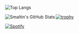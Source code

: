 ![Top Langs](https://github-readme-stats-4utbmtzzl-smaltin.vercel.app/api/top-langs/?username=Smaltin&count_private=true&layout=compact&hide_border=true&theme=gruvbox&langs_count=10&exclude_repo=github-readme-stats)

<img align="left" alt="Smaltin's GitHub Stats" src="https://github-readme-stats-4utbmtzzl-smaltin.vercel.app/api?username=Smaltin&include_all_commits=true&count_private=true&show_icons=true&hide_border=true&theme=gruvbox&exclude_repo=github-readme-stats"/>

[![trophy](https://github-profile-trophy.vercel.app/?username=Smaltin&theme=onedark)](https://github.com/ryo-ma/github-profile-trophy)

[![Spotify](https://spotify-view-smaltin.vercel.app/api/spotify)](https://open.spotify.com/user/smaltin)
